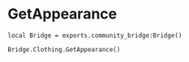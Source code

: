 # GetAppearance

```
local Bridge = exports.community_bridge:Bridge()

Bridge.Clothing.GetAppearance()
```
